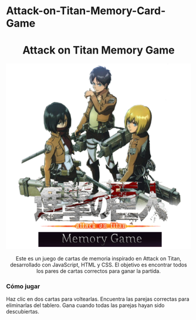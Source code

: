 # Attack-on-Titan-Memory-Card-Game
<h1 align="center">Attack on Titan Memory Game </h1>

<p align="center">
  <img src="imgLogo/imgLogo2.png" alt="Mi Logo" />
</p>
<p align="center">
Este es un juego de cartas de memoria inspirado en Attack on Titan, desarrollado con JavaScript, HTML y CSS. El objetivo es encontrar todos los pares de cartas correctos para ganar la partida.
 <h3>Cómo jugar</h3>
Haz clic en dos cartas para voltearlas.
Encuentra las parejas correctas para eliminarlas del tablero.
Gana cuando todas las parejas hayan sido descubiertas.
</p>
